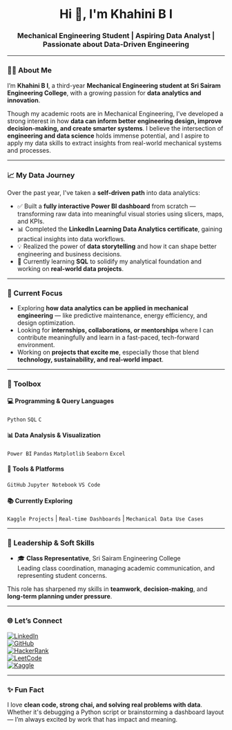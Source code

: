 <h1 align="center">Hi 👋, I'm Khahini B I</h1>
<h3 align="center">Mechanical Engineering Student | Aspiring Data Analyst | Passionate about Data-Driven Engineering</h3>

---

### 👩‍💻 About Me

I’m **Khahini B I**, a third-year **Mechanical Engineering student at Sri Sairam Engineering College**, with a growing passion for **data analytics and innovation**. 

Though my academic roots are in Mechanical Engineering, I’ve developed a strong interest in how **data can inform better engineering design, improve decision-making, and create smarter systems**. I believe the intersection of **engineering and data science** holds immense potential, and I aspire to apply my data skills to extract insights from real-world mechanical systems and processes.

---

### 📈 My Data Journey

Over the past year, I've taken a **self-driven path** into data analytics:

- ✅ Built a **fully interactive Power BI dashboard** from scratch — transforming raw data into meaningful visual stories using slicers, maps, and KPIs.
- 📊 Completed the **LinkedIn Learning Data Analytics certificate**, gaining practical insights into data workflows.
- 💡 Realized the power of **data storytelling** and how it can shape better engineering and business decisions.
- 🧠 Currently learning **SQL** to solidify my analytical foundation and working on **real-world data projects**.

---

### 🔭 Current Focus

- Exploring **how data analytics can be applied in mechanical engineering** — like predictive maintenance, energy efficiency, and design optimization.
- Looking for **internships, collaborations, or mentorships** where I can contribute meaningfully and learn in a fast-paced, tech-forward environment.
- Working on **projects that excite me**, especially those that blend **technology, sustainability, and real-world impact**.

---

### 🧠 Toolbox

#### 💻 Programming & Query Languages  
`Python` `SQL` `C`

#### 📊 Data Analysis & Visualization  
`Power BI` `Pandas` `Matplotlib` `Seaborn` `Excel`

#### 🔧 Tools & Platforms  
`GitHub` `Jupyter Notebook` `VS Code`

#### 📚 Currently Exploring  
`Kaggle Projects` | `Real-time Dashboards` | `Mechanical Data Use Cases`

---

### 💼 Leadership & Soft Skills

- 🎓 **Class Representative**, Sri Sairam Engineering College  
  Leading class coordination, managing academic communication, and representing student concerns.

This role has sharpened my skills in **teamwork**, **decision-making**, and **long-term planning under pressure**.

---

### 🌐 Let’s Connect  

[![LinkedIn](https://img.shields.io/badge/LinkedIn-blue?style=for-the-badge&logo=linkedin)](https://www.linkedin.com/in/khahinibi06/)  
[![GitHub](https://img.shields.io/badge/GitHub-000?style=for-the-badge&logo=github)](https://github.com/khaxx123)  
[![HackerRank](https://img.shields.io/badge/HackerRank-2EC866?style=for-the-badge&logo=HackerRank)](https://www.hackerrank.com/profile/khaxxx216)  
[![LeetCode](https://img.shields.io/badge/LeetCode-FFA116?style=for-the-badge&logo=LeetCode)](https://leetcode.com/u/khah1n1/)  
[![Kaggle](https://img.shields.io/badge/Kaggle-20BEFF?style=for-the-badge&logo=kaggle)](https://www.kaggle.com/khahiniboopathi)

---

### ✨ Fun Fact

I love **clean code, strong chai, and solving real problems with data**.  
Whether it's debugging a Python script or brainstorming a dashboard layout — I’m always excited by work that has impact and meaning.


